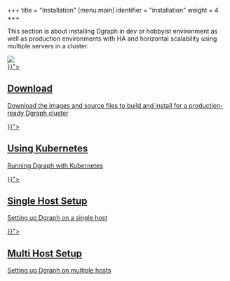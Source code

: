 +++
title = "Installation"
[menu.main]
  identifier = "installation"
  weight = 4
+++

<div class="landing">
  <div class="hero">
    <p>
      This section is about installing Dgraph in dev or hobbyist environment as well as production environments with HA and  horizontal scalability using multiple servers in a cluster.
    </p>
    <img class="hero-deco" src="/images/hero-deco_403x160.png" />
  </div>
  <div class="item">
    <div class="icon"><i class="lni lni-download" aria-hidden="true"></i></div>
    <a  href="{{< relref "/installation/download.md">}}">
      <h2>Download</h2>
      <p>
        Download the images and source files to build and install for a production-ready Dgraph cluster
      </p>
    </a>
  </div>
  <div class="item">
    <div class="icon"><i class="lni lni-docker" aria-hidden="true"></i></div>
    <a href="{{< relref "/installation/kubernetes.md">}}">
      <h2>Using Kubernetes</h2>
      <p>
        Running Dgraph with Kubernetes
      </p>
    </a>
  </div>

<style>
  ul.contents {
    display: none;
  }
</style>


  <div class="item">
    <div class="icon"><i class="lni lni-cog" aria-hidden="true"></i></div>
    <a href="{{< relref "../installation/single-host-setup.md">}}">
      <h2>Single Host Setup</h2>
      <p>
        Setting up Dgraph on a single host
      </p>
    </a>
  </div>
  <div class="item">
    <div class="icon"><i class="lni lni-cogs" aria-hidden="true"></i></div>
    <a href="{{< relref "../installation/multi-host-setup.md">}}">
      <h2>Multi Host Setup</h2>
      <p>
        Setting up Dgraph on multiple hosts
      </p>
    </a>
  

</div>

<style>
  ul.contents {
    display: none;
  }
</style>
